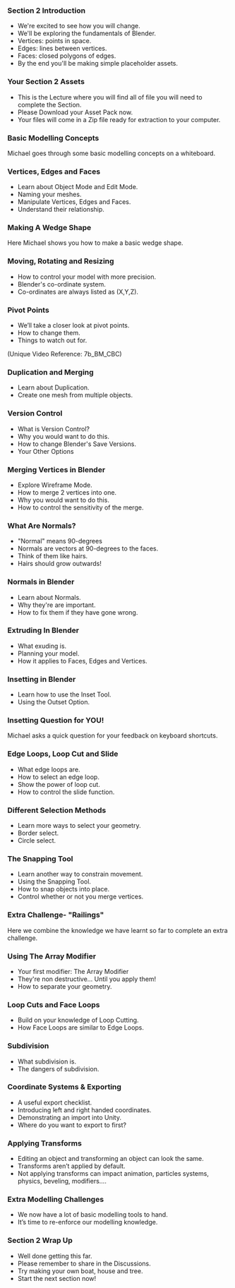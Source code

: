 ### Section 2 Introduction ###

+ We're excited to see how you will change.
+ We'll be exploring the fundamentals of Blender.
+ Vertices: points in space.
+ Edges: lines between vertices.
+ Faces: closed polygons of edges.
+ By the end you'll be making simple placeholder assets.

### Your Section 2 Assets ###

+ This is the Lecture where you will find all of file you will need to complete the Section.
+ Please Download your Asset Pack now.
+ Your files will come in a Zip file ready for extraction to your computer.

### Basic Modelling Concepts ###

Michael goes through some basic modelling concepts on a whiteboard.

### Vertices, Edges and Faces ###

+ Learn about Object Mode and Edit Mode.
+ Naming your meshes.
+ Manipulate Vertices, Edges and Faces.
+ Understand their relationship.

### Making A Wedge Shape ###

Here Michael shows you how to make a basic wedge shape.

### Moving, Rotating and Resizing ###

+ How to control your model with more precision.
+ Blender's co-ordinate system.
+ Co-ordinates are always listed as (X,Y,Z).

### Pivot Points ###

+ We’ll take a closer look at pivot points.
+ How to change them.
+ Things to watch out for.

(Unique Video Reference: 7b_BM_CBC)

### Duplication and Merging ###

+ Learn about Duplication.
+ Create one mesh from multiple objects.

### Version Control ###

+ What is Version Control?
+ Why you would want to do this.
+ How to change Blender's Save Versions.
+ Your Other Options

### Merging Vertices in Blender ###

+ Explore Wireframe Mode.
+ How to merge 2 vertices into one.
+ Why you would want to do this.
+ How to control the sensitivity of the merge.

### What Are Normals? ###

+ "Normal" means 90-degrees
+ Normals are vectors at 90-degrees to the faces.
+ Think of them like hairs.
+ Hairs should grow outwards!

### Normals in Blender ###

+ Learn about Normals.
+ Why they're are important.
+ How to fix them if they have gone wrong.

### Extruding In Blender ###

+ What exuding is.
+ Planning your model.
+ How it applies to Faces, Edges and Vertices.

### Insetting in Blender ###

+ Learn how to use the Inset Tool.
+ Using the Outset Option.

### Insetting Question for YOU! ###

Michael asks a quick question for your feedback on keyboard shortcuts.

### Edge Loops, Loop Cut and Slide ###

+ What edge loops are.
+ How to select an edge loop.
+ Show the power of loop cut.
+ How to control the slide function.

### Different Selection Methods ###

+ Learn more ways to select your geometry.
+ Border select.
+ Circle select.

### The Snapping Tool ###

+ Learn another way to constrain movement.
+ Using the Snapping Tool.
+ How to snap objects into place.
+ Control whether or not you merge vertices.

### Extra Challenge- "Railings" ###

Here we combine the knowledge we have learnt so far to complete an extra
challenge.

### Using The Array Modifier ###

+ Your first modifier: The Array Modifier
+ They're non destructive… Until you apply them!
+ How to separate your geometry.

### Loop Cuts and Face Loops ###

+ Build on your knowledge of Loop Cutting.
+ How Face Loops are similar to Edge Loops.

### Subdivision ###

+ What subdivision is.
+ The dangers of subdivision.

### Coordinate Systems & Exporting ###

+ A useful export checklist.
+ Introducing left and right handed coordinates.
+ Demonstrating an import into Unity.
+ Where do you want to export to first?

### Applying Transforms ###

+ Editing an object and transforming an object can look the same.
+ Transforms aren’t applied by default.
+ Not applying transforms can impact animation, particles systems, physics,
beveling, modifiers….

### Extra Modelling Challenges ###

+ We now have a lot of basic modelling tools to hand.
+ It’s time to re-enforce our modelling knowledge.

### Section 2 Wrap Up ###

+ Well done getting this far.
+ Please remember to share in the Discussions.
+ Try making your own boat, house and tree.
+ Start the next section now!
